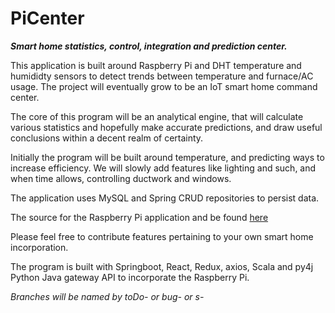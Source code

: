 # PiCenter

**_Smart home statistics, control, integration and prediction center._**

This application is built around Raspberry Pi and DHT temperature and humididty sensors to detect 
trends between temperature and furnace/AC usage. The project will eventually
grow to be an IoT smart home command center.

The core of this program will be an analytical engine,
that will calculate various statistics and hopefully make 
accurate predictions, and draw useful conclusions within
a decent realm of certainty.

Initially the program will be built around temperature,
and predicting ways to increase efficiency. We will slowly
add features like lighting and such, and when time allows, 
controlling ductwork and windows.

The application uses MySQL and Spring CRUD repositories to persist data.

The source for the Raspberry Pi application and be found [here](https://github.com/rjojjr/pitemp)

Please feel free to contribute features pertaining to
your own smart home incorporation.

The program is built with Springboot, React, Redux, axios, Scala and py4j
Python Java gateway API to incorporate the Raspberry Pi.

_Branches will be named by toDo-<ToDo number> or bug-<Bug number> or s-<Story number>_





